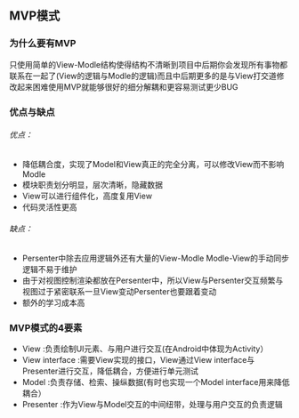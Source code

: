 ## MVP模式 ##
### 为什么要有MVP ###

 只使用简单的View-Modle结构使得结构不清晰到项目中后期你会发现所有事物都联系在一起了(View的逻辑与Modle的逻辑)而且中后期更多的是与View打交道修改起来困难使用MVP就能够很好的细分解耦和更容易测试更少BUG

### 优点与缺点 ###

###### 优点： ######


- 降低耦合度，实现了Model和View真正的完全分离，可以修改View而不影响Modle
- 模块职责划分明显，层次清晰，隐藏数据
- View可以进行组件化，高度复用View
- 代码灵活性更高

###### 缺点： ######
- Persenter中除去应用逻辑外还有大量的View-Modle Modle-View的手动同步逻辑不易于维护
- 由于对视图控制渲染都放在Persenter中，所以View与Persenter交互频繁与视图过于紧密联系一旦View变动Persenter也要跟着变动
- 额外的学习成本高

### MVP模式的4要素 ###
- View :负责绘制UI元素、与用户进行交互(在Android中体现为Activity）
- View interface :需要View实现的接口，View通过View interface与Presenter进行交互，降低耦合，方便进行单元测试
- Model :负责存储、检索、操纵数据(有时也实现一个Model interface用来降低耦合）
- Presenter :作为View与Model交互的中间纽带，处理与用户交互的负责逻辑